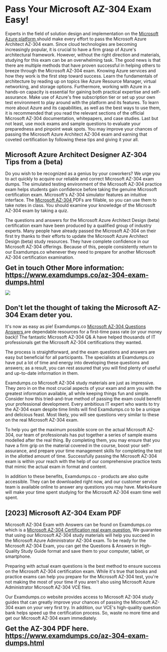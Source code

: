 <h1 class="MsoTitle"><strong style="mso-bidi-font-weight: normal;">Pass Your Microsoft AZ-304 Exam Easy!</strong></h1><p class="MsoNormal">Experts in the field of solution design and implementation on the <a href="https://www.examdumps.co/microsoft-exam-dumps.html">Microsoft Azure platform </a>should make every effort to pass the Microsoft Azure Architect AZ-304 exam. Since cloud technologies are becoming increasingly popular, it is crucial to have a firm grasp of Azure's architectural framework. However, without the right direction and materials, studying for this exam can be an overwhelming task. The good news is that there are multiple methods that have proven successful in helping others to breeze through the Microsoft AZ-304 exam. Knowing Azure services and how they work is the first step toward success. Learn the fundamentals of architecture by reading up on topics like Azure Resource Manager, virtual networking, and storage options. Furthermore, working with Azure in a hands-on capacity is essential for gaining both practical expertise and self-assurance. Make use of Azure's free subscription tier or set up your own test environment to play around with the platform and its features. To learn more about Azure and its capabilities, as well as the best ways to use them, it is recommended that you read the relevant sections of the official Microsoft AZ-304 documentation, whitepapers, and case studies. Last but not least, use mock exams and sample questions to evaluate your preparedness and pinpoint weak spots. You may improve your chances of passing the Microsoft Azure Architect AZ-304 exam and earning that coveted certification by following these tips and giving it your all.</p><h2 class="MsoNormal"><strong style="mso-bidi-font-weight: normal;"><span style="font-size: 16.0pt; line-height: 107%;">Microsoft Azure Architect Designer AZ-304 Tips from a (beta) </span></strong></h2><p class="MsoNormal">Do you wish to be recognized as a genius by your coworkers? We urge you to act quickly to acquire our reliable and correct Microsoft AZ-304 exam dumps. The simulated testing environment of the Microsoft AZ-304 practice exam helps students gain confidence before taking the genuine Microsoft certification exam. Microsoft's AZ-304 simulator features an intuitive interface. The <a href="https://www.examdumps.co/az-304-exam-dumps.html">Microsoft AZ-304 </a>PDFs are fillable, so you can use them to take notes in class. You should examine your knowledge of the Microsoft AZ-304 exam by taking a quiz.</p><p class="MsoNormal">The questions and answers for the Microsoft Azure Architect Design (beta) certification exam have been produced by a qualified group of industry experts. Many people have already passed the Microsoft AZ-304 on their first try thanks to their efforts to update the Microsoft Azure Architect Design (beta) study resources. They have complete confidence in our Microsoft AZ-304 offerings. Because of this, people consistently return to our Examdumps.co whenever they need to prepare for another Microsoft AZ-304 certification examination.</p><p class="MsoNormal"><strong style="mso-bidi-font-weight: normal;"><span style="font-size: 16.0pt; line-height: 107%;">Get in touch Other More information:</span></strong> <a href="https://www.examdumps.co/az-304-exam-dumps.html"><strong style="mso-bidi-font-weight: normal;"><span style="font-size: 16.0pt; line-height: 107%;">https://www.examdumps.co/az-304-exam-dumps.html</span></strong></a></p><p class="MsoNormal"><strong style="mso-bidi-font-weight: normal;"><span style="font-size: 16.0pt; line-height: 107%;"><img src="https://www.examdumps.co//images/banners/big-sale-20-percent-discount-offer-examdumps.jpg"></span></strong></p><h2 class="MsoNormal"><strong style="mso-bidi-font-weight: normal;"><span style="font-size: 16.0pt; line-height: 107%;">Don't let the thought of taking the Microsoft AZ-304 Exam deter you.</span></strong></h2><p class="MsoNormal">It's now as easy as pie! Examdumps.co <a href="https://www.examdumps.co/azure-solutions-architect-exam-dumps.html">Microsoft AZ-304 Questions Answers </a>are dependable resources for a first-time pass rate (or your money back)! The fantastic Microsoft AZ-304 Q&amp; A have helped thousands of IT professionals get the Microsoft AZ-304 certifications they wanted.</p><p class="MsoNormal">The process is straightforward, and the exam questions and answers are easy but beneficial for all participants. The specialists at Examdumps.co have put a lot of time and energy into developing these questions and answers; as a result, you can rest assured that you will find plenty of useful and up-to-date information in them.</p><p class="MsoNormal">Examdumps.co Microsoft AZ-304 study materials are just as impressive. They zero in on the most crucial aspects of your exam and arm you with the greatest information available, all while keeping things fun and simple. Consider how this tried-and-true method of passing the exam could benefit your professional development. Every ambitious IT expert who wants to try the AZ-304 exam despite time limits will find Examdumps.co to be a unique and delicious feast. Most likely, you will see questions very similar to these on the real Microsoft AZ-304 exam.</p><p class="MsoNormal">To help you get the maximum possible score on the actual Microsoft AZ-304, our team of professionals has put together a series of sample exams modelled after the real thing. By completing them, you may ensure that you have a firm grip on the material covered in the course, boost your self-assurance, and prepare your time management skills for completing the test in the allotted amount of time. Successfully passing the Microsoft AZ-304 exam is within your reach with the help of our comprehensive practice tests that mimic the actual exam in format and content.</p><p class="MsoNormal">In addition to these benefits, Examdumps.co - products are also quite accessible. They can be downloaded right now, and our customer service team is available online to answer any questions you may have. Marks4sure will make your time spent studying for the Microsoft AZ-304 exam time well spent.</p><h2 class="MsoNormal"><strong style="mso-bidi-font-weight: normal;"><span style="font-size: 16.0pt; line-height: 107%;">[2023] Microsoft AZ-304 Exam PDF</span></strong></h2><p class="MsoNormal">Microsoft AZ-304 Exam with Answers can be found on Examdumps.co which is a <a href="https://www.examdumps.co/">Microsoft AZ-304 Certification real exam question.</a> We guarantee that using our Microsoft AZ-304 study materials will help you succeed in the Microsoft Azure Administrator AZ-304 exam. To be ready for the Microsoft AZ-304 Exam, you can get the Questions &amp; Answers in High-Quality Study Guide format and save them to your computer, tablet, or smartphone.</p><p class="MsoNormal">Preparing with actual exam questions is the best method to ensure success on the Microsoft AZ-304 certification exam. While it's true that books and practice exams can help you prepare for the Microsoft AZ-304 test, you're not making the most of your time if you aren't also using Microsoft Azure Administrator Microsoft AZ-304 VCE files.</p><p class="MsoNormal">Our Examdumps.co website provides access to Microsoft AZ-304 study guides that can greatly improve your chances of passing the Microsoft AZ-304 exam on your very first try. In addition, our VCE's high-quality question bank helps speed up the certification process. So, waste no more time and get our Microsoft AZ-304 exam immediately.</p><p class="MsoNormal"><strong style="mso-bidi-font-weight: normal;"><span style="font-size: 16.0pt; line-height: 107%;">Get the AZ-304 PDF here.</span></strong> <a href="https://www.examdumps.co/az-304-exam-dumps.html"><strong style="mso-bidi-font-weight: normal;"><span style="font-size: 16.0pt; line-height: 107%;">https://www.examdumps.co/az-304-exam-dumps.html</span></strong></a></p><p class="MsoNormal"><strong style="mso-bidi-font-weight: normal;"><span style="font-size: 16.0pt; line-height: 107%;">&nbsp;</span></strong></p>
